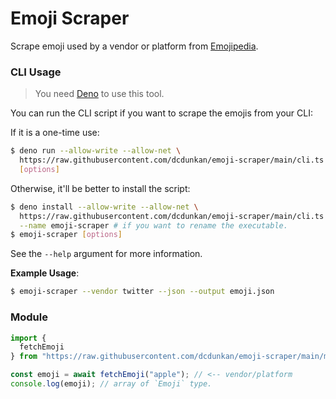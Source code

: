 # Emoji Scraper

Scrape emoji used by a vendor or platform from [Emojipedia](https://emojipedia.org).

### CLI Usage

> You need [Deno](https://deno.land) to use this tool.

You can run the CLI script if you want to scrape the emojis from your CLI:

If it is a one-time use:

```bash
$ deno run --allow-write --allow-net \
  https://raw.githubusercontent.com/dcdunkan/emoji-scraper/main/cli.ts \
  [options]
```

Otherwise, it'll be better to install the script:

```bash
$ deno install --allow-write --allow-net \
  https://raw.githubusercontent.com/dcdunkan/emoji-scraper/main/cli.ts \
  --name emoji-scraper # if you want to rename the executable.
$ emoji-scraper [options]
```

See the `--help` argument for more information.

**Example Usage**:

```bash
$ emoji-scraper --vendor twitter --json --output emoji.json
```

### Module

```ts
import {
  fetchEmoji
} from "https://raw.githubusercontent.com/dcdunkan/emoji-scraper/main/mod.ts";

const emoji = await fetchEmoji("apple"); // <-- vendor/platform
console.log(emoji); // array of `Emoji` type.
```
